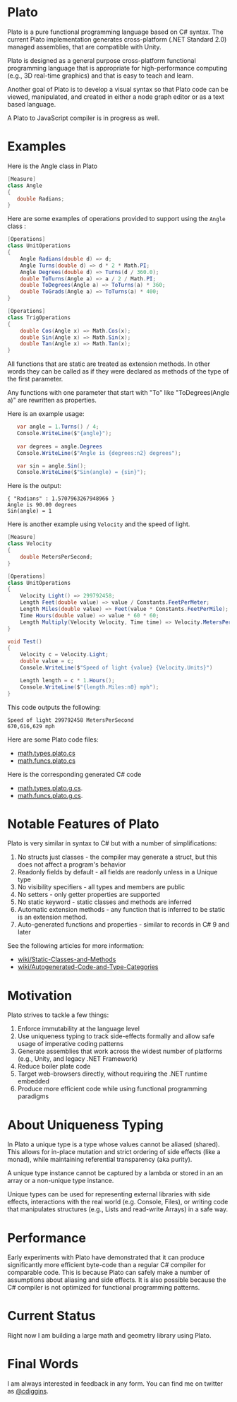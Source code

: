 # Plato

Plato is a pure functional programming language based on C# syntax. 
The current Plato implementation generates cross-platform (.NET Standard 2.0) managed assemblies,
that are compatible with Unity. 

Plato is designed as a general purpose cross-platform functional programming language that 
is appropriate for high-performance computing (e.g., 3D real-time graphics) and that is 
easy to teach and learn. 

Another goal of Plato is to develop a visual syntax so that Plato code 
can be viewed, manipulated, and created in either a node graph editor or 
as a text based language. 

A Plato to JavaScript compiler is in progress as well.

# Examples

Here is the Angle class in Plato 

```csharp
[Measure]
class Angle
{
   double Radians;
}
```

Here are some examples of operations provided to support using the `Angle` class : 

```csharp
[Operations]
class UnitOperations
{
    Angle Radians(double d) => d;
    Angle Turns(double d) => d * 2 * Math.PI;
    Angle Degrees(double d) => Turns(d / 360.0);
    double ToTurns(Angle a) => a / 2 / Math.PI;
    double ToDegrees(Angle a) => ToTurns(a) * 360;
    double ToGrads(Angle a) => ToTurns(a) * 400;
}

[Operations]
class TrigOperations
{
    double Cos(Angle x) => Math.Cos(x);
    double Sin(Angle x) => Math.Sin(x);
    double Tan(Angle x) => Math.Tan(x);
}
```

All functions that are static are treated as extension methods. In other words 
they can be called as if they were declared as methods of the type of the first parameter. 

Any functions with one parameter that start with "To" like "ToDegrees(Angle a)" are 
rewritten as properties. 

Here is an example usage:

```csharp
   var angle = 1.Turns() / 4;
   Console.WriteLine($"{angle}");
   
   var degrees = angle.Degrees
   Console.WriteLine($"Angle is {degrees:n2} degrees");

   var sin = angle.Sin();
   Console.WriteLine($"Sin(angle) = {sin}");
```

Here is the output:

```
{ "Radians" : 1.5707963267948966 }
Angle is 90.00 degrees
Sin(angle) = 1
```

Here is another example using `Velocity` and the speed of light.  

```csharp
[Measure]
class Velocity
{
    double MetersPerSecond;
}

[Operations]
class UnitOperations
{ 
    Velocity Light() => 299792458;
    Length Feet(double value) => value / Constants.FeetPerMeter;
    Length Miles(double value) => Feet(value * Constants.FeetPerMile);
    Time Hours(double value) => value * 60 * 60;
    Length Multiply(Velocity Velocity, Time time) => Velocity.MetersPerSecond * time.Seconds;
}

void Test() 
{
    Velocity c = Velocity.Light;            
    double value = c;
    Console.WriteLine($"Speed of light {value} {Velocity.Units}")

    Length length = c * 1.Hours();
    Console.WriteLine($"{length.Miles:n0} mph");
}
```

This code outputs the following:

```
Speed of light 299792458 MetersPerSecond
670,616,629 mph
```

Here are some Plato code files: 

* [math.types.plato.cs](https://github.com/cdiggins/plato/blob/main/PlatoStandardLibrary/math.types.plato.cs)
* [math.funcs.plato.cs](https://github.com/cdiggins/plato/blob/main/PlatoStandardLibrary/math.funcs.plato.cs)

Here is the corresponding generated C# code 

* [math.types.plato.g.cs](https://github.com/cdiggins/plato/blob/main/PlatoStandardLibrary/math.types.plato.g.cs).
* [math.funcs.plato.g.cs](https://github.com/cdiggins/plato/blob/main/PlatoStandardLibrary/math.funcs.plato.g.cs).


# Notable Features of Plato

Plato is very similar in syntax to C# but with a number of simplifications:

1. No structs just classes - the compiler may generate a struct, but this does not affect a program's behavior 
1. Readonly fields by default - all fields are readonly unless in a Unique type
1. No visibility specifiers - all types and members are public 
1. No setters - only getter properties are supported
1. No static keyword - static classes and methods are inferred 
1. Automatic extension methods - any function that is inferred to be static is an extension method.
1. Auto-generated functions and properties - similar to records in C# 9 and later

See the following articles for more information:

* [wiki/Static-Classes-and-Methods](https://github.com/cdiggins/plato/wiki/Static-Classes-and-Methods)
* [wiki/Autogenerated-Code-and-Type-Categories](https://github.com/cdiggins/plato/wiki/Autogenerated-Code-and-Type-Categories)

# Motivation 

Plato strives to tackle a few things:

1. Enforce immutability at the language level
2. Use uniqueness typing to track side-effects formally and allow safe usage of imperative coding patterns  
3. Generate assemblies that work across the widest number of platforms (e.g., Unity, and legacy .NET Framework)
4. Reduce boiler plate code 
5. Target web-browsers directly, without requiring the .NET runtime embedded  
6. Produce more efficient code while using functional programming paradigms 

# About Uniqueness Typing

In Plato a unique type is a type whose values cannot be aliased (shared). 
This allows for in-place mutation and strict ordering of side effects (like a monad),
while maintaining referential transparency (aka purity).

A unique type instance cannot be captured by a lambda or stored in an an array or a 
non-unique type instance.

Unique types can be used for representing external libraries with side effects, 
interactions with the real world (e.g. Console, Files), 
or writing code that manipulates structures (e.g., Lists and read-write Arrays) in a safe way. 

# Performance 

Early experiments with Plato have demonstrated that it can produce significantly more 
efficient byte-code than a regular C# compiler
for comparable code. This is because Plato can safely make a number of assumptions 
about aliasing and side effects. It is also possible because the C# compiler is not optimized 
for functional programming patterns. 

# Current Status 

Right now I am building a large math and geometry library using Plato. 

# Final Words

I am always interested in feedback in any form. 
You can find me on twitter as [@cdiggins](https://twitter.com/cdiggins).
